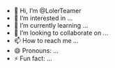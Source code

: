 - 👋 Hi, I’m @LolerTeamer
- 👀 I’m interested in ...
- 🌱 I’m currently learning ...
- 💞️ I’m looking to collaborate on ...
- 📫 How to reach me ...
- 😄 Pronouns: ...
- ⚡ Fun fact: ...

<!---
LolerTeamer/LolerTeamer is a ✨ special ✨ repository because its `README.md` (this file) appears on your GitHub profile.
You can click the Preview link to take a look at your changes.
--->
